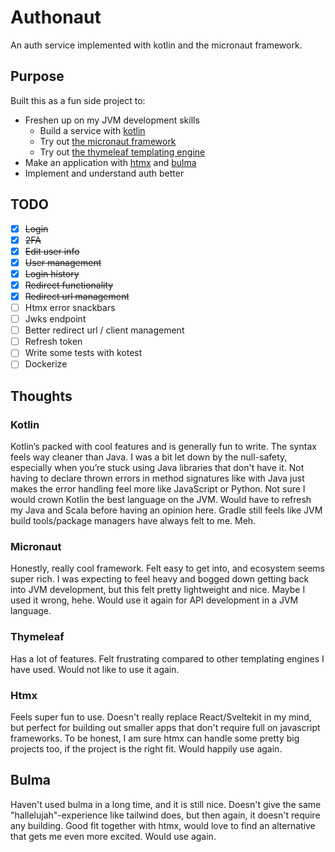 # Authonaut

An auth service implemented with kotlin and the micronaut framework.

## Purpose
Built this as a fun side project to:
- Freshen up on my JVM development skills
  - Build a service with [kotlin](https://kotlinlang.org/)
  - Try out [the micronaut framework](https://micronaut.io/)
  - Try out [the thymeleaf templating engine](https://www.thymeleaf.org/)
- Make an application with [htmx](https://htmx.org) and [bulma](https://bulma.io/)
- Implement and understand auth better

## TODO
- [x] ~~Login~~
- [x] ~~2FA~~
- [x] ~~Edit user info~~
- [x] ~~User management~~
- [x] ~~Login history~~
- [x] ~~Redirect functionality~~
- [x] ~~Redirect url management~~
- [ ] Htmx error snackbars
- [ ] Jwks endpoint
- [ ] Better redirect url / client management
- [ ] Refresh token
- [ ] Write some tests with kotest
- [ ] Dockerize

## Thoughts

### Kotlin
Kotlin’s packed with cool features and is generally fun to write. The syntax feels way cleaner than Java. I was a bit let down by the null-safety, especially when you’re stuck using Java libraries that don't have it. Not having to declare thrown errors in method signatures like with Java just makes the error handling feel more like JavaScript or Python. Not sure I would crown Kotlin the best language on the JVM. Would have to refresh my Java and Scala before having an opinion here.
Gradle still feels like JVM build tools/package managers have always felt to me. Meh.

### Micronaut
Honestly, really cool framework. Felt easy to get into, and ecosystem seems super rich. I was expecting to feel heavy and bogged down getting back into JVM development, but this felt pretty lightweight and nice. Maybe I used it wrong, hehe. Would use it again for API development in a JVM language.

### Thymeleaf
Has a lot of features. Felt frustrating compared to other templating engines I have used. Would not like to use it again.

### Htmx
Feels super fun to use. Doesn't really replace React/Sveltekit in my mind, but perfect for building out smaller apps that don't require full on javascript frameworks. To be honest, I am sure htmx can handle some pretty big projects too, if the project is the right fit. Would happily use again.

## Bulma
Haven't used bulma in a long time, and it is still nice. Doesn't give the same "hallelujah"-experience like tailwind does, but then again, it doesn't require any building. Good fit together with htmx, would love to find an alternative that gets me even more excited. Would use again.

